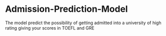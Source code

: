 # Admission-Prediction-Model
The model predict the possibility of getting admitted into a university of high rating giving your scores in TOEFL and GRE 

